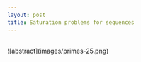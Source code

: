 ```yaml
---
layout: post
title: Saturation problems for sequences
---
```

<br>
![abstract](images/primes-25.png)

